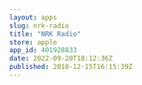 ```yaml
---
layout: apps
slug: nrk-radio
title: "NRK Radio"
store: apple
app_id: 401928833
date: 2022-09-20T18:12:36Z
published: 2010-12-15T16:15:39Z
---
```

